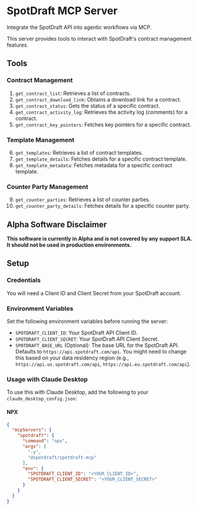 # SpotDraft MCP Server

Integrate the SpotDraft API into agentic workflows via MCP.

This server provides tools to interact with SpotDraft's contract management features.

## Tools

### Contract Management
1.  `get_contract_list`: Retrieves a list of contracts.
2.  `get_contract_download_link`: Obtains a download link for a contract.
3.  `get_contract_status`: Gets the status of a specific contract.
4.  `get_contract_activity_log`: Retrieves the activity log (comments) for a contract.
5.  `get_contract_key_pointers`: Fetches key pointers for a specific contract.

### Template Management
6.  `get_templates`: Retrieves a list of contract templates.
7.  `get_template_details`: Fetches details for a specific contract template.
8.  `get_template_metadata`: Fetches metadata for a specific contract template.

### Counter Party Management
9.  `get_counter_parties`: Retrieves a list of counter parties.
10. `get_counter_party_details`: Fetches details for a specific counter party.

## Alpha Software Disclaimer

**This software is currently in Alpha and is not covered by any support SLA. It should not be used in production environments.**

## Setup

### Credentials
You will need a Client ID and Client Secret from your SpotDraft account.

### Environment Variables
Set the following environment variables before running the server:

-   `SPOTDRAFT_CLIENT_ID`: Your SpotDraft API Client ID.
-   `SPOTDRAFT_CLIENT_SECRET`: Your SpotDraft API Client Secret.
-   `SPOTDRAFT_BASE_URL` (Optional): The base URL for the SpotDraft API. Defaults to `https://api.spotdraft.com/api`. You might need to change this based on your data residency region (e.g., `https://api.us.spotdraft.com/api`, `https://api.eu.spotdraft.com/api`).

### Usage with Claude Desktop
To use this with Claude Desktop, add the following to your `claude_desktop_config.json`:

#### NPX

```json
{
  "mcpServers": {
    "spotdraft": {
      "command": "npx",
      "args": [
        "-y",
        "@spotdraft/spotdraft-mcp"
      ],
      "env": {
        "SPOTDRAFT_CLIENT_ID": "<YOUR_CLIENT_ID>",
        "SPOTDRAFT_CLIENT_SECRET": "<YOUR_CLIENT_SECRET>"
      }
    }
  }
}